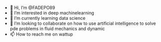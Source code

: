- 👋 Hi, I’m @FADEPO89
- 👀 I’m interested in deep machinelearning
- 🌱 I’m currently learning data science 
- 💞️ I’m looking to collaborate on how to use artificial intelligence to solve pde problems in fluid mechanics and dynamic
- 📫 How to reach me on wattup

<!---
FADEPO89/FADEPO89 is a ✨ special ✨ repository because its `README.md` (this file) appears on your GitHub profile.
You can click the Preview link to take a look at your changes.
--->
